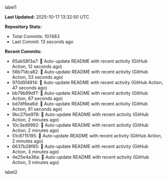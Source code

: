 
label1 
<!-- ACTIVITY_START -->
**Last Updated:** 2025-10-17 13:32:50 UTC

**Repository Stats:**
- Total Commits: 107483
- Last Commit: 13 seconds ago

**Recent Commits:**
- 65ab58f3a7: 🤖 Auto-update README with recent activity (GitHub Action, 12 seconds ago)
- 56b71dca82: 🤖 Auto-update README with recent activity (GitHub Action, 33 seconds ago)
- 970d5f4914: 🤖 Auto-update README with recent activity (GitHub Action, 47 seconds ago)
- bb79b99df7: 🤖 Auto-update README with recent activity (GitHub Action, 67 seconds ago)
- bd7df6ea6d: 🤖 Auto-update README with recent activity (GitHub Action, 81 seconds ago)
- 9bc27be978: 🤖 Auto-update README with recent activity (GitHub Action, 2 minutes ago)
- 10c3ed9992: 🤖 Auto-update README with recent activity (GitHub Action, 2 minutes ago)
- 51c8715195: 🤖 Auto-update README with recent activity (GitHub Action, 2 minutes ago)
- 6637b28f65: 🤖 Auto-update README with recent activity (GitHub Action, 3 minutes ago)
- 4e25e4a36a: 🤖 Auto-update README with recent activity (GitHub Action, 3 minutes ago)
<!-- ACTIVITY_END -->

label2
